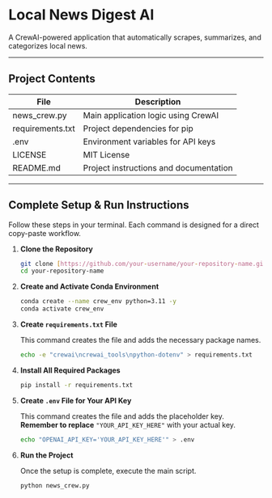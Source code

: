 # Local News Digest AI

A CrewAI-powered application that automatically scrapes, summarizes, and categorizes local news.

---

## Project Contents

| File             | Description                                |
|------------------|--------------------------------------------|
| news_crew.py     | Main application logic using CrewAI        |
| requirements.txt | Project dependencies for pip               |
| .env             | Environment variables for API keys         |
| LICENSE          | MIT License                                |
| README.md        | Project instructions and documentation     |


---

## Complete Setup & Run Instructions

Follow these steps in your terminal. Each command is designed for a direct copy-paste workflow.

1.  **Clone the Repository**

    ```bash
    git clone [https://github.com/your-username/your-repository-name.git](https://github.com/your-username/your-repository-name.git)
    cd your-repository-name
    ```

2.  **Create and Activate Conda Environment**

    ```bash
    conda create --name crew_env python=3.11 -y
    conda activate crew_env
    ```

3.  **Create `requirements.txt` File**

    This command creates the file and adds the necessary package names.

    ```bash
    echo -e "crewai\ncrewai_tools\npython-dotenv" > requirements.txt
    ```

4.  **Install All Required Packages**

    ```bash
    pip install -r requirements.txt
    ```

5.  **Create `.env` File for Your API Key**

    This command creates the file and adds the placeholder key. **Remember to replace** `"YOUR_API_KEY_HERE"` with your actual key.

    ```bash
    echo "OPENAI_API_KEY='YOUR_API_KEY_HERE'" > .env
    ```

6.  **Run the Project**

    Once the setup is complete, execute the main script.

    ```bash
    python news_crew.py
    ```
